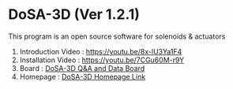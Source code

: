 # DoSA-3D (Ver 1.2.1)

This program is an open source software for solenoids &amp; actuators

1. Introduction Video : https://youtu.be/8x-lU3Ya1F4 <br>
2. Installation Video : https://youtu.be/7CGu60M-r9Y <br>
3. Board : <a href="https://solenoid.or.kr/direct_eng.php?address=https://solenoid.or.kr/gtzero1/gt_zboard.php?id=open_cae_eng">DoSA-3D Q&A and Data Board</a><br>
4. Homepage : <a href="https://solenoid.or.kr/index_dosa_open_3d_eng.html">DoSA-3D Homepage Link</a><br>
<br><br>
<img src="http://www.solenoid.or.kr/openactuator/DoSA/DoSA-3D.png" border="0" alt="">
